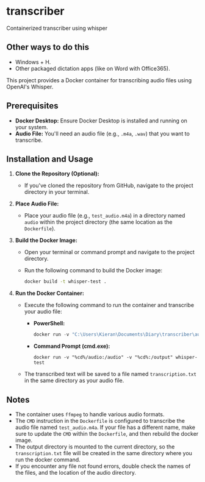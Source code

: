 # transcriber
Containerized transcriber using whisper

## Other ways to do this
- Windows + H.
- Other packaged dictation apps (like on Word with Office365).

This project provides a Docker container for transcribing audio files using OpenAI's Whisper.

## Prerequisites

* **Docker Desktop:** Ensure Docker Desktop is installed and running on your system.
* **Audio File:** You'll need an audio file (e.g., `.m4a`, `.wav`) that you want to transcribe.

## Installation and Usage

1.  **Clone the Repository (Optional):**

    * If you've cloned the repository from GitHub, navigate to the project directory in your terminal.

2.  **Place Audio File:**

    * Place your audio file (e.g., `test_audio.m4a`) in a directory named `audio` within the project directory (the same location as the `Dockerfile`).

3.  **Build the Docker Image:**

    * Open your terminal or command prompt and navigate to the project directory.
    * Run the following command to build the Docker image:

        ```bash
        docker build -t whisper-test .
        ```

4.  **Run the Docker Container:**

    * Execute the following command to run the container and transcribe your audio file:

        * **PowerShell:**

            ```powershell
            docker run -v "C:\Users\Kieran\Documents\Diary\transcriber\audio:/audio" -v "C:\Users\Kieran\Documents\Diary\transcriber\output:/output" whisper-test
            ```

        * **Command Prompt (cmd.exe):**

            ```batch
            docker run -v "%cd%/audio:/audio" -v "%cd%:/output" whisper-test
            ```

    * The transcribed text will be saved to a file named `transcription.txt` in the same directory as your audio file.

## Notes

* The container uses `ffmpeg` to handle various audio formats.
* The `CMD` instruction in the `Dockerfile` is configured to transcribe the audio file named `test_audio.m4a`. If your file has a different name, make sure to update the `CMD` within the `Dockerfile`, and then rebuild the docker image.
* The output directory is mounted to the current directory, so the `transcription.txt` file will be created in the same directory where you run the docker command.
* If you encounter any file not found errors, double check the names of the files, and the location of the audio directory.